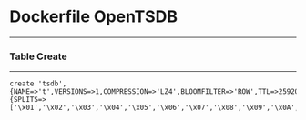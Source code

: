 # Dockerfile OpenTSDB
------------------------------------

### Table Create
----------------------------------

``` shell
create 'tsdb',
{NAME=>'t',VERSIONS=>1,COMPRESSION=>'LZ4',BLOOMFILTER=>'ROW',TTL=>2592000},
{SPLITS=>['\x01','\x02','\x03','\x04','\x05','\x06','\x07','\x08','\x09','\x0A','\x0B','\x0C','\x0D','\x0E','\x0F','\x10','\x11','\x12','\x13','\x14','\x15','\x16','\x17','\x18','\x19','\x1A','\x1B','\x1C','\x1D','\x1E','\x1F']}
```
